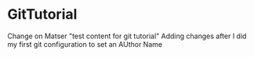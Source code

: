 # GitTutorial

Change on Matser
"test content for git tutorial" 
Adding changes after I did my first git configuration to set an AUthor Name


